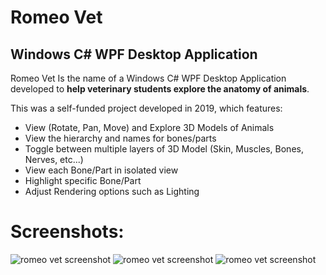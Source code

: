 # Romeo Vet
## Windows C# WPF Desktop Application

Romeo Vet Is the name of a Windows C# WPF Desktop Application developed to **help veterinary students explore the anatomy of animals**.

This was a self-funded project developed in 2019, which features:
  - View (Rotate, Pan, Move) and Explore 3D Models of Animals
  - View the hierarchy and names for bones/parts
  - Toggle between multiple layers of 3D Model (Skin, Muscles, Bones, Nerves, etc...)
  - View each Bone/Part in isolated view
  - Highlight specific Bone/Part
  - Adjust Rendering options such as Lighting
 
# Screenshots:
 
![romeo vet screenshot](https://jeyart.ir/wp-content/uploads/2019/11/Romeo-1.jpg)
![romeo vet screenshot](https://jeyart.ir/wp-content/uploads/2019/11/Romeo-2.jpg)
![romeo vet screenshot](https://jeyart.ir/wp-content/uploads/2019/11/Romeo-3.jpg)
